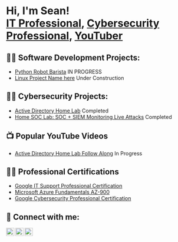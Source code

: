 <h1>Hi, I'm Sean! <br/><a href="https://github.com/sgalianese/">IT Professional</a>, <a href="https://www.linkedin.com/in/sean-galianese-76a171b9/">Cybersecurity Professional</a>, <a href="https://www.youtube.com/@SeanGalianese">YouTuber</a></h1>

<h2>👨‍💻 Software Development Projects:</h2>

  - [Python Robot Barista](https://github.com/sgalianese/PythonLab/)   IN PROGRESS
  - [Linux Project Name here](https://github.com/sgalianese/LABURL)    Under Construction

<h2>👨‍💻 Cybersecurity Projects:</h2>

  - [Active Directory Home Lab](https://github.com/sgalianese/ActiveDirectoryHomeLab)    Completed
  - [Home SOC Lab: SOC + SIEM Monitoring Live Attacks](https://github.com/sgalianese/LABURL)   Completed

  

<h2>📺 Popular YouTube Videos</h2>

- [Active Directory Home Lab Follow Along](https://www.youtube.com/@SeanGalianese) In Progress

<h2>👨‍💻 Professional Certifications</h2>

- [Google IT Support Professional Certification](https://coursera.org/share/4b873cd882e2e0c1376cd6e3a64d8d01)
- [Microsoft Azure Fundamentals AZ-900](https://learn.microsoft.com/en-us/users/seangalianese-8812/credentials/e491751270d0f119)
- [Google Cybersecurity Professional Certification](https://coursera.org/share/4b873cd882e2e0c1376cd6e3a64d8d01)

<h2> 🤳 Connect with me:</h2>

[<img align="left" alt="JoshMadakor | YouTube" width="22px" src="https://cdn.jsdelivr.net/npm/simple-icons@v3/icons/youtube.svg" />][youtube] 
[<img align="left" alt="JoshMadakor | LinkedIn" width="22px" src="https://cdn.jsdelivr.net/npm/simple-icons@v3/icons/linkedin.svg" />][linkedin]
[<img align="left" alt="JoshMadakor | Instagram" width="22px" src="https://cdn.jsdelivr.net/npm/simple-icons@v3/icons/instagram.svg" />][instagram]

[youtube]: https://www.youtube.com/@SeanGalianese
[instagram]: https://www.instagram.com/theneverlandtravelers/
[linkedin]:https://www.linkedin.com/in/sean-galianese-76a171b9/

<!--
**joshmadakor1/joshmadakor1** is a ✨ _special_ ✨ repository because its `README.md` (this file) appears on your GitHub profile.

Here are some ideas to get you started:

- 🔭 I’m currently working on ...
- 🌱 I’m currently learning ...
- 👯 I’m looking to collaborate on ...
- 🤔 I’m looking for help with ...
- 💬 Ask me about ...
- 📫 How to reach me: ...
- 😄 Pronouns: ...
- ⚡ Fun fact: ...
-->
